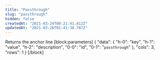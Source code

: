```yaml
---
title: "Passthrough"
slug: "passthrough"
hidden: false
createdAt: "2021-03-24T00:21:41.812Z"
updatedAt: "2021-03-26T01:41:38.787Z"
---
```

Returns the anchor line
[block:parameters]
{
  "data": {
    "h-0": "key",
    "h-1": "value",
    "h-2": "description",
    "0-0": "id",
    "0-1": "`passthrough`"
  },
  "cols": 3,
  "rows": 1
}
[/block]